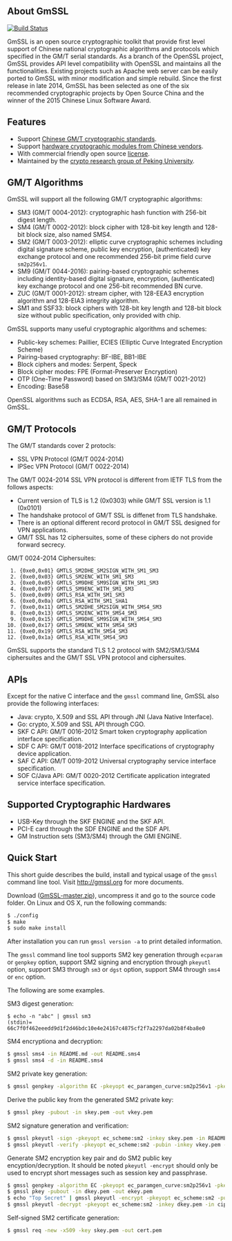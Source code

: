 ## About GmSSL

[![Build Status](https://travis-ci.org/guanzhi/GmSSL.svg?branch=master)](https://travis-ci.org/guanzhi/GmSSL)

GmSSL is an open source cryptographic toolkit that provide first level support of Chinese national cryptographic algorithms and protocols which specified in the GM/T serial standards. As a branch of the OpenSSL project, GmSSL provides API level compatibility with OpenSSL and maintains all the functionalities. Existing projects such as Apache web server can be easily ported to GmSSL with minor modification and simple rebuild. Since the first release in late 2014, GmSSL has been selected as one of the six recommended cryptographic projects by Open Source China and the winner of the 2015 Chinese Linux Software Award.

## Features

 - Support [Chinese GM/T cryptographic standards](http://gmssl.org/docs/standards.html).
 - Support [hardware cryptographic modules from Chinese vendors](http://www.sca.gov.cn/sca/zxfw/cpxx.shtml).
 - With commercial friendly open source [license](http://gmssl.org/docs/licenses.html).
 - Maintained by the [crypto research group of Peking University](http://infosec.pku.edu.cn).

## GM/T Algorithms

GmSSL will support all the following GM/T cryptographic algorithms:

 - SM3 (GM/T 0004-2012): cryptographic hash function with 256-bit digest length.
 - SM4 (GM/T 0002-2012): block cipher with 128-bit key length and 128-bit block size, also named SMS4.
 - SM2 (GM/T 0003-2012): elliptic curve cryptographic schemes including digital signature scheme, public key encryption, (authenticated) key exchange protocol and one recommended 256-bit prime field curve `sm2p256v1`.
 - SM9 (GM/T 0044-2016): pairing-based cryptographic schemes including identity-based digital signature, encryption, (authenticated) key exchange protocol and one 256-bit recommended BN curve.
 - ZUC (GM/T 0001-2012): stream cipher, with 128-EEA3 encryption algorithm and 128-EIA3 integrity algorithm.
 - SM1 and SSF33: block ciphers with 128-bit key length and 128-bit block size without public specification, only provided with chip.
 
GmSSL supports many useful cryptographic algorithms and schemes:

 - Public-key schemes: Paillier, ECIES (Elliptic Curve Integrated Encryption Scheme)
 - Pairing-based cryptography: BF-IBE, BB1-IBE
 - Block ciphers and modes: Serpent, Speck
 - Block cipher modes: FPE (Format-Preserver Encryption)
 - OTP (One-Time Password) based on SM3/SM4 (GM/T 0021-2012)
 - Encoding: Base58

OpenSSL algorithms such as ECDSA, RSA, AES, SHA-1 are all remained in GmSSL.

## GM/T Protocols

The GM/T standards cover 2 protocls:

 - SSL VPN Protocol  (GM/T 0024-2014)
 - IPSec VPN Protocol (GM/T 0022-2014)
 
The GM/T 0024-2014 SSL VPN protocol is different from IETF TLS from the follows aspects:

 - Current version of TLS is 1.2 (0x0303) while GM/T SSL version is 1.1 (0x0101)
 - The handshake protocol of GM/T SSL is diffenet from TLS handshake.
 - There is an optional different record protocol in GM/T SSL designed for VPN applications.
 - GM/T SSL has 12 ciphersuites, some of these ciphers do not provide forward secrecy.
 
GM/T 0024-2014 Ciphersuites: 

```
 1. {0xe0,0x01} GMTLS_SM2DHE_SM2SIGN_WITH_SM1_SM3
 2. {0xe0,0x03} GMTLS_SM2ENC_WITH_SM1_SM3
 3. {0xe0,0x05} GMTLS_SM9DHE_SM9SIGN_WITH_SM1_SM3
 4. {0xe0,0x07} GMTLS_SM9ENC_WITH_SM1_SM3
 5. {0xe0,0x09} GMTLS_RSA_WITH_SM1_SM3
 6. {0xe0,0x0a} GMTLS_RSA_WITH_SM1_SHA1
 7. {0xe0,0x11} GMTLS_SM2DHE_SM2SIGN_WITH_SMS4_SM3
 8. {0xe0,0x13} GMTLS_SM2ENC_WITH_SMS4_SM3
 9. {0xe0,0x15} GMTLS_SM9DHE_SM9SIGN_WITH_SMS4_SM3
10. {0xe0,0x17} GMTLS_SM9ENC_WITH_SMS4_SM3
11. {0xe0,0x19} GMTLS_RSA_WITH_SMS4_SM3
12. {0xe0,0x1a} GMTLS_RSA_WITH_SMS4_SM3
```

GmSSL supports the standard TLS 1.2 protocol with SM2/SM3/SM4 ciphersuites and the GM/T SSL VPN protocol and ciphersuites.

## APIs

Except for the native C interface and the `gmssl` command line, GmSSL also provide the following interfaces:

 - Java: crypto, X.509 and SSL API through JNI (Java Native Interface).
 - Go: crypto, X.509 and SSL API through CGO.
 - SKF C API: GM/T 0016-2012 Smart token cryptography application interface specification.
 - SDF C API: GM/T 0018-2012 Interface specifications of cryptography device application.
 - SAF C API: GM/T 0019-2012 Universal cryptography service interface specification.
 - SOF C/Java API: GM/T 0020-2012 Certificate application integrated service interface specification.

## Supported Cryptographic Hardwares

 - USB-Key through the SKF ENGINE and the SKF API.
 - PCI-E card through the SDF ENGINE and the SDF API.
 - GM Instruction sets (SM3/SM4) through the GMI ENGINE.

## Quick Start

This short guide describes the build, install and typical usage of the `gmssl` command line tool. Visit http://gmssl.org for more documents.

Download ([GmSSL-master.zip](https://github.com/guanzhi/GmSSL/archive/master.zip)), uncompress it and go to the source code folder. On Linux and OS X, run the following commands:

 ```sh
 $ ./config
 $ make
 $ sudo make install
 ```
 
After installation you can run `gmssl version -a` to print detailed information.

The `gmssl` command line tool supports SM2 key generation through `ecparam` or `genpkey` option, support SM2 signing and encryption through `pkeyutl` option, support SM3 through `sm3` or `dgst` option, support SM4 through `sms4` or `enc` option.

The following are some examples.

SM3 digest generation:

```
$ echo -n "abc" | gmssl sm3
(stdin)= 66c7f0f462eeedd9d1f2d46bdc10e4e24167c4875cf2f7a2297da02b8f4ba8e0
```

SM4 encryptiona and decryption:

```sh
$ gmssl sms4 -in README.md -out README.sms4
$ gmssl sms4 -d -in README.sms4
```

SM2 private key generation:

```sh
$ gmssl genpkey -algorithm EC -pkeyopt ec_paramgen_curve:sm2p256v1 -pkeyopt ec_param_enc:named_curve -out skey.pem
```

Derive the public key from the generated SM2 private key:

```sh
$ gmssl pkey -pubout -in skey.pem -out vkey.pem
```

SM2 signature generation and verification:

```sh
$ gmssl pkeyutl -sign -pkeyopt ec_scheme:sm2 -inkey skey.pem -in README.md -out README.md.sig
$ gmssl pkeyutl -verify -pkeyopt ec_scheme:sm2 -pubin -inkey vkey.pem -in README.md -sigfile README.md.sig
```

Generate SM2 encryption key pair and do SM2 public key encyption/decryption. It should be noted `pkeyutl -encrypt` should only be used to encrypt short messages such as session key and passphrase.

```sh
$ gmssl genpkey -algorithm EC -pkeyopt ec_paramgen_curve:sm2p256v1 -pkeyopt ec_param_enc:named_curve -out dkey.pem
$ gmssl pkey -pubout -in dkey.pem -out ekey.pem
$ echo "Top Secret" | gmssl pkeyutl -encrypt -pkeyopt ec_scheme:sm2 -pubin -inkey ekey.pem -out ciphertext.sm2
$ gmssl pkeyutl -decrypt -pkeyopt ec_scheme:sm2 -inkey dkey.pem -in ciphertext.sm2
```

Self-signed SM2 certificate generation:

```sh
$ gmssl req -new -x509 -key skey.pem -out cert.pem
```


